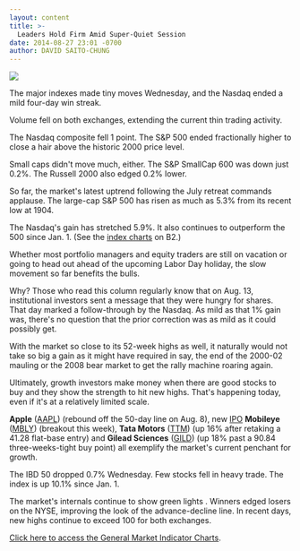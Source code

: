 ```yaml
---
layout: content
title: >-
  Leaders Hold Firm Amid Super-Quiet Session
date: 2014-08-27 23:01 -0700
author: DAVID SAITO-CHUNG
---
```






![](https://www.investors.com/wp-content/uploads/ibd-migrated-images/MPv_140828_635447503880417875.png)









The major indexes made tiny moves Wednesday, and the Nasdaq ended a mild four-day win streak.

  

Volume fell on both exchanges, extending the current thin trading activity.

  

The Nasdaq composite fell 1 point. The S&P 500 ended fractionally higher to close a hair above the historic 2000 price level.

  

Small caps didn't move much, either. The S&P SmallCap 600 was down just 0.2%. The Russell 2000 also edged 0.2% lower.

  

So far, the market's latest uptrend following the July retreat commands applause. The large-cap S&P 500 has risen as much as 5.3% from its recent low at 1904.

  

The Nasdaq's gain has stretched 5.9%. It also continues to outperform the 500 since Jan. 1. (See the [index charts](www.investors.com/pdf/GMI_082814.pdf) on B2.)

  

Whether most portfolio managers and equity traders are still on vacation or going to head out ahead of the upcoming Labor Day holiday, the slow movement so far benefits the bulls.

  

Why? Those who read this column regularly know that on Aug. 13, institutional investors sent a message that they were hungry for shares. That day marked a follow-through by the Nasdaq. As mild as that 1% gain was, there's no question that the prior correction was as mild as it could possibly get.

  

With the market so close to its 52-week highs as well, it naturally would not take so big a gain as it might have required in say, the end of the 2000-02 mauling or the 2008 bear market to get the rally machine roaring again.

  

Ultimately, growth investors make money when there are good stocks to buy and they show the strength to hit new highs. That's happening today, even if it's at a relatively limited scale.

  

**Apple** ([AAPL](https://research.investors.com/quote.aspx?symbol=AAPL)) (rebound off the 50-day line on Aug. 8), new [IPO](http://news.investors.com/iponews.htm) **Mobileye** ([MBLY](https://research.investors.com/quote.aspx?symbol=MBLY)) (breakout this week), **Tata Motors** ([TTM](https://research.investors.com/quote.aspx?symbol=TTM)) (up 16% after retaking a 41.28 flat-base entry) and **Gilead Sciences** ([GILD](https://research.investors.com/quote.aspx?symbol=GILD)) (up 18% past a 90.84 three-weeks-tight buy point) all exemplify the market's current penchant for growth.

  

The IBD 50 dropped 0.7% Wednesday. Few stocks fell in heavy trade. The index is up 10.1% since Jan. 1.

  

The market's internals continue to show green lights . Winners edged losers on the NYSE, improving the look of the advance-decline line. In recent days, new highs continue to exceed 100 for both exchanges.

  

[Click here to access the General Market Indicator Charts](https://www.investors.com/pdf/GMI_082814.pdf).





